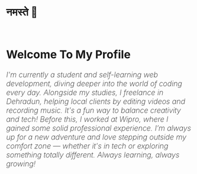 <h1 align:center > नमस्ते  🌹</h1>

<br>

<h2 style="Font-size:30px; font-weight:700;"> Welcome To My  Profile</h2>

<p style="Font-style:italic; font-size:20px;font-weight:200;">I'm currently a student and self-learning web development, diving deeper into the world of coding every day. Alongside my studies, I freelance in Dehradun, helping local clients by editing videos and recording music. It's a fun way to balance creativity and tech! Before this, I worked at Wipro, where I gained some solid professional experience. I’m always up for a new adventure and love stepping outside my comfort zone — whether it's in tech or exploring something totally different. Always learning, always growing!</p>
<br>
